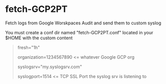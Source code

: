 # fetch-GCP2PT
Fetch logs from Google Worskpaces Audit and send them to custom syslog


You must create a conf dir named "fetch-GCP2PT.conf"  located in your $HOME with the custom content

>fresh="1h"
>
>organization=1234567890 <= whatever Google GCP org
>
>syslogsrv="my.syslogsrv.com"
>
>syslogport=1514 <= TCP SSL Port the syslog srv is listening to
>

